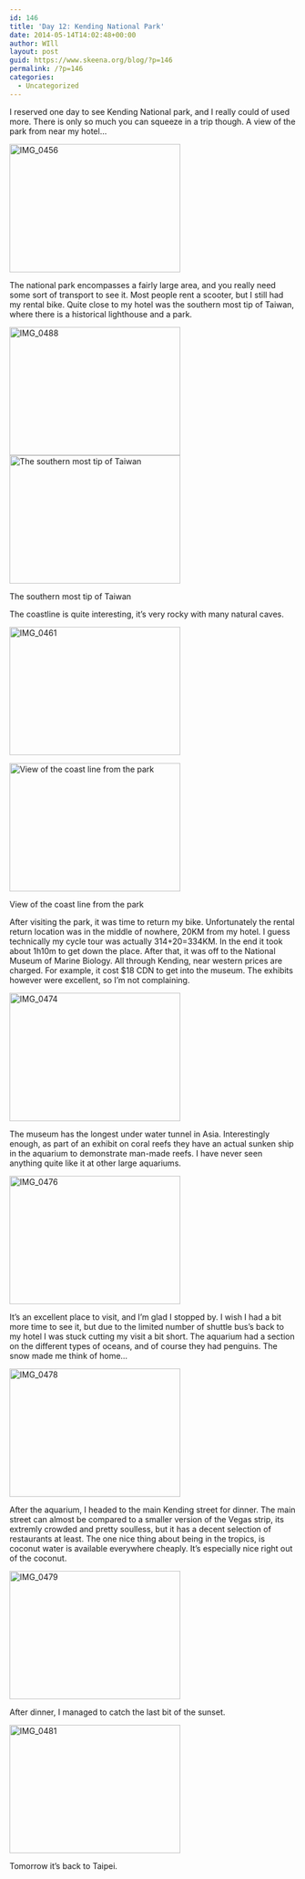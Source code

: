 ```yaml
---
id: 146
title: 'Day 12: Kending National Park'
date: 2014-05-14T14:02:48+00:00
author: WIll
layout: post
guid: https://www.skeena.org/blog/?p=146
permalink: /?p=146
categories:
  - Uncategorized
---
```

I reserved one day to see Kending National park, and I really could of used more. There is only so much you can squeeze in a trip though. A view of the park from near my hotel&#8230;

[<img loading="lazy" class="alignnone size-medium wp-image-148" src="https://www.skeena.org/blog/wp-content/uploads/2014/05/IMG_0456-300x225.jpg" alt="IMG_0456" width="300" height="225" srcset="https://www.skeena.org/blog/wp-content/uploads/2014/05/IMG_0456-300x225.jpg 300w, https://www.skeena.org/blog/wp-content/uploads/2014/05/IMG_0456-1024x768.jpg 1024w, https://www.skeena.org/blog/wp-content/uploads/2014/05/IMG_0456-500x375.jpg 500w, https://www.skeena.org/blog/wp-content/uploads/2014/05/IMG_0456.jpg 1632w" sizes="(max-width: 300px) 100vw, 300px" />](https://www.skeena.org/blog/wp-content/uploads/2014/05/IMG_0456.jpg)

The national park encompasses a fairly large area, and you really need some sort of transport to see it. Most people rent a scooter, but I still had my rental bike. Quite close to my hotel was the southern most tip of Taiwan, where there is a historical lighthouse and a park.

<img loading="lazy" class="alignnone size-medium wp-image-152" src="https://www.skeena.org/blog/wp-content/uploads/2014/05/IMG_0488-300x225.jpg" alt="IMG_0488" width="300" height="225" srcset="https://www.skeena.org/blog/wp-content/uploads/2014/05/IMG_0488-300x225.jpg 300w, https://www.skeena.org/blog/wp-content/uploads/2014/05/IMG_0488-1024x768.jpg 1024w, https://www.skeena.org/blog/wp-content/uploads/2014/05/IMG_0488-500x375.jpg 500w, https://www.skeena.org/blog/wp-content/uploads/2014/05/IMG_0488.jpg 1632w" sizes="(max-width: 300px) 100vw, 300px" /> 

<div id="attachment_149" style="width: 310px" class="wp-caption alignnone">
  <a href="https://www.skeena.org/blog/wp-content/uploads/2014/05/IMG_0460.jpg"><img aria-describedby="caption-attachment-149" loading="lazy" class="size-medium wp-image-149" src="https://www.skeena.org/blog/wp-content/uploads/2014/05/IMG_0460-300x225.jpg" alt="The southern most tip of Taiwan" width="300" height="225" srcset="https://www.skeena.org/blog/wp-content/uploads/2014/05/IMG_0460-300x225.jpg 300w, https://www.skeena.org/blog/wp-content/uploads/2014/05/IMG_0460-1024x768.jpg 1024w, https://www.skeena.org/blog/wp-content/uploads/2014/05/IMG_0460-500x375.jpg 500w, https://www.skeena.org/blog/wp-content/uploads/2014/05/IMG_0460.jpg 1632w" sizes="(max-width: 300px) 100vw, 300px" /></a>
  
  <p id="caption-attachment-149" class="wp-caption-text">
    The southern most tip of Taiwan
  </p>
</div>

The coastline is quite interesting, it&#8217;s very rocky with many natural caves.

[<img loading="lazy" class="alignnone size-medium wp-image-153" src="https://www.skeena.org/blog/wp-content/uploads/2014/05/IMG_0461-300x225.jpg" alt="IMG_0461" width="300" height="225" srcset="https://www.skeena.org/blog/wp-content/uploads/2014/05/IMG_0461-300x225.jpg 300w, https://www.skeena.org/blog/wp-content/uploads/2014/05/IMG_0461-1024x768.jpg 1024w, https://www.skeena.org/blog/wp-content/uploads/2014/05/IMG_0461-500x375.jpg 500w, https://www.skeena.org/blog/wp-content/uploads/2014/05/IMG_0461.jpg 1632w" sizes="(max-width: 300px) 100vw, 300px" />](https://www.skeena.org/blog/wp-content/uploads/2014/05/IMG_0461.jpg)

<div id="attachment_154" style="width: 310px" class="wp-caption alignnone">
  <a href="https://www.skeena.org/blog/wp-content/uploads/2014/05/IMG_0465.jpg"><img aria-describedby="caption-attachment-154" loading="lazy" class="size-medium wp-image-154" src="https://www.skeena.org/blog/wp-content/uploads/2014/05/IMG_0465-300x225.jpg" alt="View of the coast line from the park" width="300" height="225" srcset="https://www.skeena.org/blog/wp-content/uploads/2014/05/IMG_0465-300x225.jpg 300w, https://www.skeena.org/blog/wp-content/uploads/2014/05/IMG_0465-1024x768.jpg 1024w, https://www.skeena.org/blog/wp-content/uploads/2014/05/IMG_0465-500x375.jpg 500w, https://www.skeena.org/blog/wp-content/uploads/2014/05/IMG_0465.jpg 1632w" sizes="(max-width: 300px) 100vw, 300px" /></a>
  
  <p id="caption-attachment-154" class="wp-caption-text">
    View of the coast line from the park
  </p>
</div>

After visiting the park, it was time to return my bike. Unfortunately the rental return location was in the middle of nowhere, 20KM from my hotel. I guess technically my cycle tour was actually 314+20=334KM. In the end it took about 1h10m to get down the place. After that, it was off to the National Museum of Marine Biology. All through Kending, near western prices are charged. For example, it cost $18 CDN to get into the museum. The exhibits however were excellent, so I&#8217;m not complaining.

[<img loading="lazy" class="alignnone size-medium wp-image-155" src="https://www.skeena.org/blog/wp-content/uploads/2014/05/IMG_0474-300x225.jpg" alt="IMG_0474" width="300" height="225" srcset="https://www.skeena.org/blog/wp-content/uploads/2014/05/IMG_0474-300x225.jpg 300w, https://www.skeena.org/blog/wp-content/uploads/2014/05/IMG_0474-1024x768.jpg 1024w, https://www.skeena.org/blog/wp-content/uploads/2014/05/IMG_0474-500x375.jpg 500w, https://www.skeena.org/blog/wp-content/uploads/2014/05/IMG_0474.jpg 1632w" sizes="(max-width: 300px) 100vw, 300px" />](https://www.skeena.org/blog/wp-content/uploads/2014/05/IMG_0474.jpg)

The museum has the longest under water tunnel in Asia. Interestingly enough, as part of an exhibit on coral reefs they have an actual sunken ship in the aquarium to demonstrate man-made reefs. I have never seen anything quite like it at other large aquariums.

[<img loading="lazy" class="alignnone size-medium wp-image-156" src="https://www.skeena.org/blog/wp-content/uploads/2014/05/IMG_0476-300x225.jpg" alt="IMG_0476" width="300" height="225" srcset="https://www.skeena.org/blog/wp-content/uploads/2014/05/IMG_0476-300x225.jpg 300w, https://www.skeena.org/blog/wp-content/uploads/2014/05/IMG_0476-1024x768.jpg 1024w, https://www.skeena.org/blog/wp-content/uploads/2014/05/IMG_0476-500x375.jpg 500w, https://www.skeena.org/blog/wp-content/uploads/2014/05/IMG_0476.jpg 1632w" sizes="(max-width: 300px) 100vw, 300px" />](https://www.skeena.org/blog/wp-content/uploads/2014/05/IMG_0476.jpg)

It&#8217;s an excellent place to visit, and I&#8217;m glad I stopped by. I wish I had a bit more time to see it, but due to the limited number of shuttle bus&#8217;s back to my hotel I was stuck cutting my visit a bit short. The aquarium had a section on the different types of oceans, and of course they had penguins. The snow made me think of home&#8230;

[<img loading="lazy" class="alignnone size-medium wp-image-157" src="https://www.skeena.org/blog/wp-content/uploads/2014/05/IMG_0478-300x225.jpg" alt="IMG_0478" width="300" height="225" srcset="https://www.skeena.org/blog/wp-content/uploads/2014/05/IMG_0478-300x225.jpg 300w, https://www.skeena.org/blog/wp-content/uploads/2014/05/IMG_0478-1024x768.jpg 1024w, https://www.skeena.org/blog/wp-content/uploads/2014/05/IMG_0478-500x375.jpg 500w" sizes="(max-width: 300px) 100vw, 300px" />](https://www.skeena.org/blog/wp-content/uploads/2014/05/IMG_0478.jpg)

After the aquarium, I headed to the main Kending street for dinner. The main street can almost be compared to a smaller version of the Vegas strip, its extremly crowded and pretty soulless, but it has a decent selection of restaurants at least. The one nice thing about being in the tropics, is coconut water is available everywhere cheaply. It&#8217;s especially nice right out of the coconut.

[<img loading="lazy" class="alignnone size-medium wp-image-158" src="https://www.skeena.org/blog/wp-content/uploads/2014/05/IMG_0479-300x225.jpg" alt="IMG_0479" width="300" height="225" srcset="https://www.skeena.org/blog/wp-content/uploads/2014/05/IMG_0479-300x225.jpg 300w, https://www.skeena.org/blog/wp-content/uploads/2014/05/IMG_0479-1024x768.jpg 1024w, https://www.skeena.org/blog/wp-content/uploads/2014/05/IMG_0479-500x375.jpg 500w, https://www.skeena.org/blog/wp-content/uploads/2014/05/IMG_0479.jpg 1632w" sizes="(max-width: 300px) 100vw, 300px" />](https://www.skeena.org/blog/wp-content/uploads/2014/05/IMG_0479.jpg)

After dinner, I managed to catch the last bit of the sunset.

[<img loading="lazy" class="alignnone size-medium wp-image-159" src="https://www.skeena.org/blog/wp-content/uploads/2014/05/IMG_0481-300x225.jpg" alt="IMG_0481" width="300" height="225" srcset="https://www.skeena.org/blog/wp-content/uploads/2014/05/IMG_0481-300x225.jpg 300w, https://www.skeena.org/blog/wp-content/uploads/2014/05/IMG_0481-1024x768.jpg 1024w, https://www.skeena.org/blog/wp-content/uploads/2014/05/IMG_0481-500x375.jpg 500w, https://www.skeena.org/blog/wp-content/uploads/2014/05/IMG_0481.jpg 1632w" sizes="(max-width: 300px) 100vw, 300px" />](https://www.skeena.org/blog/wp-content/uploads/2014/05/IMG_0481.jpg)

Tomorrow it&#8217;s back to Taipei.

&nbsp;

&nbsp;

&nbsp;

&nbsp;

&nbsp;